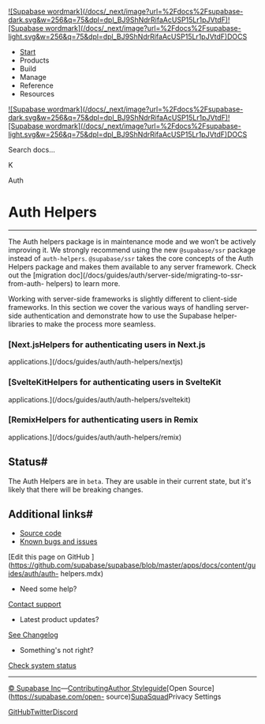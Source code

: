 [![Supabase wordmark](/docs/_next/image?url=%2Fdocs%2Fsupabase-
dark.svg&w=256&q=75&dpl=dpl_BJ9ShNdrRifaAcUSP15Lr1pJVtdF)![Supabase
wordmark](/docs/_next/image?url=%2Fdocs%2Fsupabase-
light.svg&w=256&q=75&dpl=dpl_BJ9ShNdrRifaAcUSP15Lr1pJVtdF)DOCS](/docs)

  * [Start](/docs/guides/getting-started)
  * Products
  * Build
  * Manage
  * Reference
  * Resources

[![Supabase wordmark](/docs/_next/image?url=%2Fdocs%2Fsupabase-
dark.svg&w=256&q=75&dpl=dpl_BJ9ShNdrRifaAcUSP15Lr1pJVtdF)![Supabase
wordmark](/docs/_next/image?url=%2Fdocs%2Fsupabase-
light.svg&w=256&q=75&dpl=dpl_BJ9ShNdrRifaAcUSP15Lr1pJVtdF)DOCS](/docs)

Search docs...

K

Auth

# Auth Helpers

* * *

The Auth helpers package is in maintenance mode and we won’t be actively
improving it. We strongly recommend using the new `@supabase/ssr` package
instead of `auth-helpers`. `@supabase/ssr` takes the core concepts of the Auth
Helpers package and makes them available to any server framework. Check out
the [migration doc](/docs/guides/auth/server-side/migrating-to-ssr-from-auth-
helpers) to learn more.

Working with server-side frameworks is slightly different to client-side
frameworks. In this section we cover the various ways of handling server-side
authentication and demonstrate how to use the Supabase helper-libraries to
make the process more seamless.

### [Next.jsHelpers for authenticating users in Next.js
applications.](/docs/guides/auth/auth-helpers/nextjs)

### [SvelteKitHelpers for authenticating users in SvelteKit
applications.](/docs/guides/auth/auth-helpers/sveltekit)

### [RemixHelpers for authenticating users in Remix
applications.](/docs/guides/auth/auth-helpers/remix)

## Status#

The Auth Helpers are in `beta`. They are usable in their current state, but
it's likely that there will be breaking changes.

## Additional links#

  * [Source code](https://github.com/supabase/auth-helpers)
  * [Known bugs and issues](https://github.com/supabase/auth-helpers/issues)

[Edit this page on GitHub
](https://github.com/supabase/supabase/blob/master/apps/docs/content/guides/auth/auth-
helpers.mdx)

  * Need some help?

[Contact support](https://supabase.com/support)

  * Latest product updates?

[See Changelog](https://supabase.com/changelog)

  * Something's not right?

[Check system status](https://status.supabase.com/)

* * *

[© Supabase
Inc](https://supabase.com/)—[Contributing](https://github.com/supabase/supabase/blob/master/apps/docs/DEVELOPERS.md)[Author
Styleguide](https://github.com/supabase/supabase/blob/master/apps/docs/CONTRIBUTING.md)[Open
Source](https://supabase.com/open-
source)[SupaSquad](https://supabase.com/supasquad)Privacy Settings

[GitHub](https://github.com/supabase/supabase)[Twitter](https://twitter.com/supabase)[Discord](https://discord.supabase.com/)


